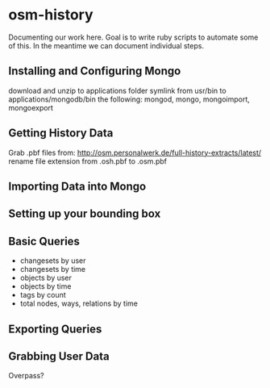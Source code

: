 osm-history
===========

Documenting our work here.  Goal is to write ruby scripts to automate some of this.  In the meantime we can document individual steps.

## Installing and Configuring Mongo

download and unzip to applications folder
symlink from usr/bin to applications/mongodb/bin the following: mongod, mongo, mongoimport, mongoexport

## Getting History Data

Grab .pbf files from: http://osm.personalwerk.de/full-history-extracts/latest/ 
rename file extension from .osh.pbf to .osm.pbf

## Importing Data into Mongo



## Setting up your bounding box


## Basic Queries

- changesets by user 
- changesets by time
- objects by user
- objects by time
- tags by count
- total nodes, ways, relations by time

## Exporting Queries


## Grabbing User Data

Overpass?

